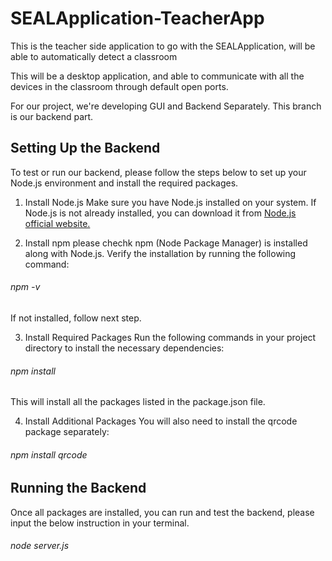 # SEALApplication-TeacherApp
This is the teacher side application to go with the SEALApplication, will be able to automatically detect a classroom

This will be a desktop application, and able to communicate with all the devices in the classroom through default open ports. 

For our project, we're developing GUI and Backend Separately. This branch is our backend part.

## Setting Up the Backend
To test or run our backend, please follow the steps below to set up your Node.js environment and install the required packages.

1. Install Node.js
Make sure you have Node.js installed on your system. If Node.js is not already installed, you can download it from [Node.js official website.](https://nodejs.org/en)

2. Install npm
please chechk npm (Node Package Manager) is installed along with Node.js. Verify the installation by running the following command:
###### npm -v   
If not installed, follow next step.

3. Install Required Packages
Run the following commands in your project directory to install the necessary dependencies:
###### npm install

This will install all the packages listed in the package.json file.

4. Install Additional Packages
You will also need to install the qrcode package separately:
###### npm install qrcode

## Running the Backend
Once all packages are installed, you can run and test the backend, please input the below instruction in your terminal.
###### node server.js  



